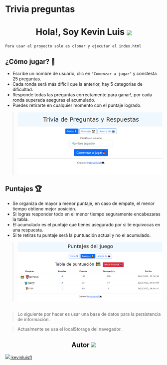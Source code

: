 # Trivia preguntas
<h1 align="center"> Hola!, Soy Kevin Luis <img align="center" src = "https://raw.githubusercontent.com/MartinHeinz/MartinHeinz/master/wave.gif" width = 50px> </h1>

` Para usar el proyecto solo es clonar y ejecutar el index.html `

## ¿Cómo jugar? 🤷
- Escribe un nombre de usuario, clic en `"Comenzar a jugar"` y constesta 25 preguntas.
- Cada ronda será más difícil que la anterior, hay 5 categorias de dificultad.
- Responde todas las preguntas correctamente para ganar!, por cada ronda superada aseguras el acumulado. 
- Puedes retirarte en cualquier momento con el puntaje logrado.
> ![](https://raw.githubusercontent.com/kevinluisfl/preguntas-y-respuestas/main/img/inicio.png)

## Puntajes 🏆
- Se organiza de mayor a menor puntaje, en caso de empate, el menor tiempo obtiene mejor posición.
- Si logras responder todo en el menor tiempo seguramente encabezaras la tabla.
- El acumulado es el puntaje que tienes asegurado por si te equivocas en una respuesta.
- Si te retiras tu puntaje será la puntuación actual y no el acumulado.
> ![](https://raw.githubusercontent.com/kevinluisfl/preguntas-y-respuestas/main/img/puntuacion.png)

## 
> Lo siguiente por hacer es usar una base de datos para la persistencia de información. 

> Actualmente se usa el localStorage del navegador.


<h2 align="center">Autor <img src = "https://media2.giphy.com/media/QssGEmpkyEOhBCb7e1/giphy.gif?cid=ecf05e47a0n3gi1bfqntqmob8g9aid1oyj2wr3ds3mg700bl&rid=giphy.gif" width = 32px></h2>
<a href="https://github.com/kevinluisfl/"><img src='https://cdn-icons-png.flaticon.com/512/25/25231.png' width='32px' > kevinluisfl </a>
